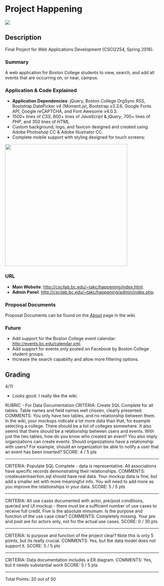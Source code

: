 # Project Happening

![](https://github.com/CSCI2254/project-happening/blob/master/img/happeninglogo.png)

## Description
Final Project for Web Applications Development (CSCI2254, Spring 2016).

### Summary
A web application for Boston College students to view, search, and add all events that are occurring on, or near, campus.

### Application & Code Explained
- **Application Dependencies**: jQuery, Boston College OrgSync RSS, Bootstrap DatePicker v4 (Moment.js), Bootstrap v3.3.6, Google Fonts API, Google reCAPTCHA, and Font Awesome v4.0.3.
- 1500+ lines of _CSS_, 800+ lines of _JavaScript_ & _jQuery_, 700+ lines of _PHP_, and 350 lines of _HTML_
- Custom background, logo, and favicon designed and created using Adobe Photoshop CC & Adobe Illustrator CC.
- Complete mobile support with styling designed for touch screens:
<img src="https://github.com/CSCI2254/project-happening/blob/master/img/mobilemockup.png" width="400px"/>

### URL
- **Main Website**: http://cscilab.bc.edu/~takc/happening/index.html.
- **Admin Panel**: http://cscilab.bc.edu/~takc/happening/admin/index.php.

### Proposal Documents
Proposal Documents can be found on the [_About_](https://github.com/CSCI2254/project-happening/wiki/About) page in the wiki.

### Future
- Add support for the Boston College event calendar: http://events.bc.edu/calendar.xml.
- Add support for events only posted on Facebook by Boston College student groups.
- Increase the search capability and allow more filtering options.

## Grading
4/11
- Looks good.  I really like the wiki.

RUBRIC - For Data Documentation
CRITERIA:
Create SQL Complete for all tables. Table names and field names well
chosen, clearly presented.
COMMENTS:
You only have two tables, and no relationship between them. In the wiki,
your mockups indicate a lot more data than that, for example selecting a 
college.  There should be a list of colleges somewhere.  It also seems
that there should be a relationship between users and events.  With
just the two tables, how do you know who created an event?  You also imply
organizations can create events.  Should organizations have a relationship
with users?  For example, should an organization be able to notify
a user that an event has been inserted?
SCORE: 4 / 5 pts 
**********************
CRITERIA:
Populate SQL Complete - data is representative. All associations have
specific records demonstrating their relationships.
COMMENTS:
createuserinsertion.sql should have real data.
Your mockup data is fine, but add a smaller set with more meaningful 
info.  You will need to add more as you improve the relationships in
your data.
SCORE: 5 / 5 pts 
**********************
CRITERIA:
All use cases documented with actor, pre/post conditions, queried and UI
mockup - there must be a sufficient number of use cases to receive full
credit. Five is the absolute minumum. Is the purpose and function of the
use case clear?
COMMENTS:
Completely missing.  Your pre and post are for actors only, not for the
actual use cases.
SCORE: 0 / 30 pts 
**********************
CRITERIA:
Is purpose and function of the project clear? Note this is only 5
points, but its really crucial.
COMMENTS:
Yes, but the data model does not support it.
SCORE: 5 / 5 pts 
**********************
CRITERIA:
Data documentation includes a ER diagram.
COMMENTS:
Yes, but it needs substantial work
SCORE: 5 / 5 pts 
**********************
Total Points: 20 out of 50
